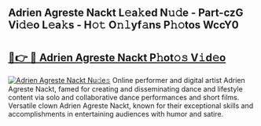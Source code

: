 ## Adrien Agreste Nackt L𝚎a𝚔ed N𝚞𝚍e - Part-czG Vi𝚍𝚎o L𝚎a𝚔s - H𝚘𝚝 O𝚗𝚕yf𝚊ns P𝚑𝚘tos WccY0

# <h2><a href="http://kfenf7.oniu.top/?m=Adrien+Agreste+Nackt">🔗👉 🔴 Adrien Agreste Nackt P𝚑ot𝚘𝚜 V𝚒d𝚎o</a></h2>

[![Adrien Agreste Nackt Nu𝚍e𝚜](https://i.imgur.com/0qMVB7G.gif)](http://kfenf7.oniu.top/?m=Adrien+Agreste+Nackt)
Online performer and digital artist Adrien Agreste Nackt, famed for creating and disseminating dance and lifestyle content via solo and collaborative dance performances and short films. Versatile clown Adrien Agreste Nackt, known for their exceptional skills and accomplishments in entertaining audiences with humor and satire.  
